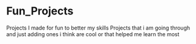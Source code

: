 # Fun_Projects
Projects I made for fun to better my skills
Projects that i am going through and just adding ones i think are cool or that helped me learn the most
